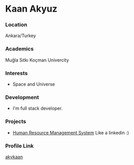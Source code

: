 # Kaan Akyuz

### Location

Ankara/Turkey

### Academics

Muğla Sıtkı Koçman Univercity

### Interests

- Space and Universe

### Development

- I'm full stack developer.

### Projects

- [Human Resource Management System](https://github.com/akykaan/Camp-Java-Hrms) Like a linkedin :)

### Profile Link

[akykaan](https://github.com/akykaan)
